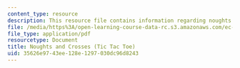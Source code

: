 ```yaml
---
content_type: resource
description: This resource file contains information regarding noughts and crosses.
file: /media/https%3A/open-learning-course-data-rc.s3.amazonaws.com/ec-s01-internet-technology-in-local-and-global-communities-spring-2005-summer-2005/35626e9743ee128e1297030dc96d8243_MITEC_S01S05_noughtscros.pdf
file_type: application/pdf
resourcetype: Document
title: Noughts and Crosses (Tic Tac Toe)
uid: 35626e97-43ee-128e-1297-030dc96d8243
---
```

